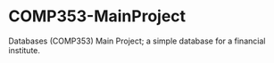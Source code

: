 # COMP353-MainProject
Databases (COMP353) Main Project; a simple database for a financial institute.
